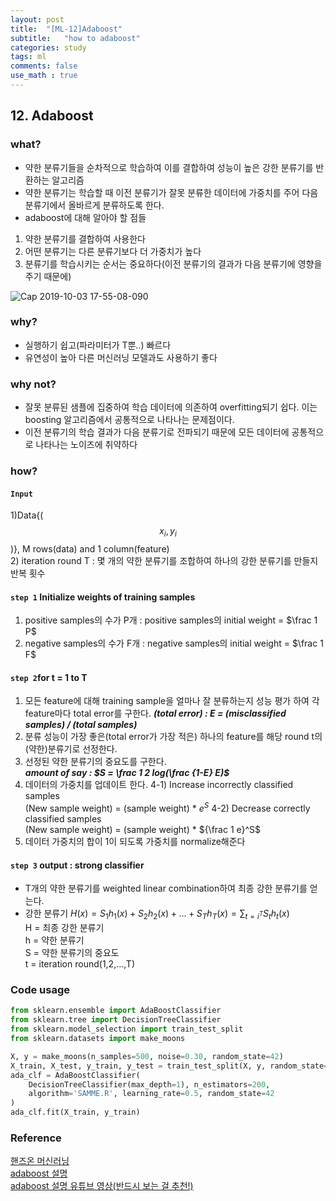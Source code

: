 ```yaml
---
layout: post
title:  "[ML-12]Adaboost"
subtitle:   "how to adaboost"
categories: study
tags: ml
comments: false
use_math : true
---
```


## 12. Adaboost

### what?
- 약한 분류기들을 순차적으로 학습하여 이를 결합하여 성능이 높은 강한 분류기를 반환하는 알고리즘
- 약한 분류기는 학습할 때 이전 분류기가 잘못 분류한 데이터에 가중치를 주어 다음 분류기에서 올바르게 분류하도록 한다. 
- adaboost에 대해 알아야 할 점들
1) 약한 분류기를 결합하여 사용한다  
2) 어떤 분류기는 다른 분류기보다 더 가중치가 높다  
3) 분류기를 학습시키는 순서는 중요하다(이전 분류기의 결과가 다음 분류기에 영향을 주기 때문에)  

![Cap 2019-10-03 17-55-08-090](https://user-images.githubusercontent.com/35513025/66113039-f40a0380-e606-11e9-93ba-5095b0169964.jpg)


### why?
- 실행하기 쉽고(파라미터가 T뿐..) 빠르다
- 유연성이 높아 다른 머신러닝 모델과도 사용하기 좋다

### why not?
- 잘못 분류된 샘플에 집중하여 학습 데이터에 의존하여 overfitting되기 쉽다. 이는 boosting 알고리즘에서 공통적으로 나타나는 문제점이다. 
- 이전 분류기의 학습 결과가 다음 분류기로 전파되기 때문에 모든 데이터에 공통적으로 나타나는 노이즈에 취약하다

### how?
#### ```Input``` 
1)Data{($$x_i, y_i$$)}, M rows(data) and 1 column(feature)   
2) iteration round T : 몇 개의 약한 분류기를 조합하여 하나의 강한 분류기를 만들지 반복 횟수
#### ```step 1``` Initialize weights of training samples
1) positive samples의 수가 P개 : positive samples의 initial weight = $\frac 1 P$  
2) negative samples의 수가 F개 : negative samples의 initial weight = $\frac 1 F$  
#### ```step 2```for t = 1 to T
1) 모든 feature에 대해 training sample을 얼마나 잘 분류하는지 성능 평가 하여 각 feature마다 total error를 구한다. ***(total error) : $E$ =  (misclassified samples) / (total samples)***  
2) 분류 성능이 가장 좋은(total error가 가장 적은) 하나의 feature를 해당 round t의 (약한)분류기로 선정한다.  
3) 선정된 약한 분류기의 중요도를 구한다.   
***amount of say : $S = \frac 1 2 log(\frac {1-E} E)$***
4) 데이터의 가중치를 업데이트 한다. 
4-1) Increase incorrectly classified samples  
(New sample weight) = (sample weight) * $e^S$
4-2) Decrease correctly classified samples  
(New sample weight) = (sample weight) * ${\frac 1 e}^S$
5) 데이터 가중치의 합이 1이 되도록 가중치를 normalize해준다
#### ```step 3``` output : strong classifier
- T개의 약한 분류기를 weighted linear combination하여 최종 강한 분류기를 얻는다.
- 강한 분류기 $H(x) = S_1h_1(x) + S_2h_2(x)+...+S_Th_T(x) = \sum_{t=i^T}S_th_t(x)$  
H = 최종 강한 분류기  
h = 약한 분류기  
S = 약한 분류기의 중요도  
t = iteration round(1,2,...,T)

### Code usage
```python
from sklearn.ensemble import AdaBoostClassifier
from sklearn.tree import DecisionTreeClassifier
from sklearn.model_selection import train_test_split
from sklearn.datasets import make_moons

X, y = make_moons(n_samples=500, noise=0.30, random_state=42)
X_train, X_test, y_train, y_test = train_test_split(X, y, random_state=42)
ada_clf = AdaBoostClassifier(
    DecisionTreeClassifier(max_depth=1), n_estimators=200,
    algorithm='SAMME.R', learning_rate=0.5, random_state=42
)
ada_clf.fit(X_train, y_train)
```
### Reference 
[핸즈온 머신러닝](https://github.com/rickiepark/handson-ml)      
[adaboost 설명](https://dic1224.blog.me/220989033563)  
[adaboost 설명 유튜브 영상(반드시 보는 걸 추천!)](https://www.youtube.com/watch?v=LsK-xG1cLYA)  



